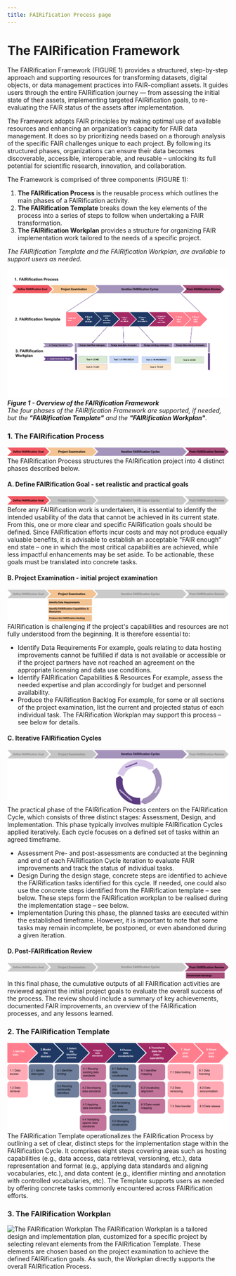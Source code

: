 ```yaml
---
title: FAIRification Process page
---
```

# The FAIRification Framework

The FAIRification Framework (FIGURE 1) provides a structured, step-by-step approach and supporting resources for transforming datasets, digital objects, or data management practices into FAIR-compliant assets.
It guides users through the entire FAIRification journey — from assessing the initial state of their assets, implementing targeted FAIRification goals, to re-evaluating the FAIR status of the assets after implementation.

The Framework adopts FAIR principles by making optimal use of available resources and enhancing an organization’s capacity for FAIR data management. It does so by prioritizing needs based on a thorough analysis of the specific FAIR challenges unique to each project. By following its structured phases, organizations can ensure their data becomes discoverable, accessible, interoperable, and reusable – unlocking its full potential for scientific research, innovation, and collaboration.  

The Framework is comprised of three components (FIGURE 1): 
1.	**The FAIRification Process** is the reusable process which outlines the main phases of a FAIRification activity.
2.	**The FAIRification Template** breaks down the key elements of the process into a series of steps to follow when undertaking a FAIR transformation.
3.	**The FAIRification Workplan** provides a structure for organizing FAIR implementation work tailored to the needs of a specific project.

_The FAIRification Template and the FAIRification Workplan, are available to support users as needed._

![The FAIRification Framework](../../assets/img/FAIRificationFramework.png)
_**Figure 1 - Overview of the FAIRification Framework**_  
_The four phases of the FAIRification Framework are supported, if needed, but the **"FAIRification Template"** and the **"FAIRification Workplan"**._  

### 1. The FAIRification Process  
![The FAIRification Process](../../assets/img/FAIRificationProcess-menu-00.png)
The FAIRification Process structures the FAIRification project into 4 distinct phases described below.

#### A.	Define FAIRification Goal - set realistic and practical goals
![The FAIRification Process - phase 1](../../assets/img/FAIRificationProcess-menu-01.png)  
Before any FAIRification work is undertaken, it is essential to identify the intended usability of the data that cannot be achieved in its current state. From this, one or more clear and specific FAIRification goals should be defined. Since FAIRification efforts incur  costs and may not produce equally valuable benefits, it is advisable to establish an acceptable “FAIR enough” end state – one in which the most critical capabilities are achieved, while less impactful enhancements may be set aside. To be actionable, these goals must be translated into concrete tasks.

#### B. Project Examination - initial project examination  
![The FAIRification Process - phase 2](../../assets/img/FAIRificationProcess-menu-02.png)  
FAIRification is challenging if the project's capabilities and resources are not fully understood from the beginning. It is therefore essential to:
-	Identify Data Requirements
For example, goals relating to data hosting improvements cannot be fulfilled if data is not available or accessible or if the project partners have not reached an agreement on the appropriate licensing and data use conditions.
-	Identify FAIRification Capabilities & Resources
For example, assess the needed expertise and plan accordingly for budget and personnel availability.
-	Produce the FAIRification Backlog
For example, for some or all sections of the project examination, list the current and projected status of each individual task. The FAIRification Workplan may support this process – see below for details. 

#### C. Iterative FAIRification Cycles
![The FAIRification Process - phase 3](../../assets/img/FAIRificationProcess-menu-03.png)  
The practical phase of the FAIRification Process centers on the FAIRification Cycle, which consists of three distinct stages: Assessment, Design, and Implementation. This phase typically involves multiple FAIRification Cycles applied iteratively. Each cycle focuses on a defined set of tasks within an agreed timeframe.
-	Assessment
Pre- and post-assessments are conducted at the beginning and end of each FAIRification Cycle iteration to evaluate FAIR improvements and track the status of individual tasks.
-	Design
During the design stage, concrete steps are identified to achieve the FAIRification tasks identified for this cycle. If needed, one could also use the concrete steps identified from the FAIRification template – see below.
These steps form the FAIRification workplan to be realised during the implementation stage – see below.
-	Implementation
During this phase, the planned tasks are executed within the established timeframe. However, it is important to note that some tasks may remain incomplete, be postponed, or even abandoned during a given iteration.

#### D. Post-FAIRification Review
![The FAIRification Process - phase 4](../../assets/img/FAIRificationProcess-menu-04.png)  
In this final phase, the cumulative outputs of all FAIRification activities are reviewed against the initial project goals to evaluate the overall success of the process. The review should include a summary of key achievements, documented FAIR improvements, an overview of the FAIRification processes, and any lessons learned.

### 2. The FAIRification Template  
![The FAIRification Template](../../assets/img/FAIRificationTemplate.png)
The FAIRification Template operationalizes the FAIRification Process by outlining a set of clear, distinct steps for the implementation stage within the FAIRification Cycle. It comprises eight steps covering areas such as hosting capabilities (e.g., data access, data retrieval, versioning, etc.), data representation and format (e.g., applying data standards and aligning vocabularies, etc.), and data content (e.g., identifier minting and annotation with controlled vocabularies, etc). The Template supports users as needed by offering concrete tasks commonly encountered across FAIRification efforts.
### 3. The FAIRification Workplan  
![The FAIRification Workplan](../../assets/img/FAIRificationWorkplan.png)
The FAIRification Workplan is a tailored design and implementation plan, customized for a specific project by selecting relevant elements from the FAIRification Template. These elements are chosen based on the project examination to achieve the defined FAIRification goals. As such, the Workplan directly supports the overall FAIRification Process.